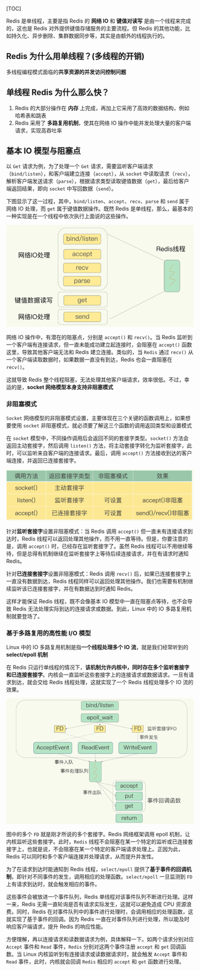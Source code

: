 

[TOC]



Redis 是单线程，主要是指 Redis 的 **网络 IO** 和 **键值对读写** 是由一个线程来完成的，这也是 Redis 对外提供键值存储服务的主要流程。但 Redis 的其他功能，比如持久化、异步删除、集群数据同步等，其实是由额外的线程执行的。

## Redis 为什么用单线程？(多线程的开销)

多线程编程模式面临的**共享资源的并发访问控制问题**



## 单线程 Redis 为什么那么快？

1. Redis 的大部分操作在 **内存** 上完成，再加上它采用了高效的数据结构，例如哈希表和跳表
2. Redis 采用了 **多路复用机制**，使其在网络 IO 操作中能并发处理大量的客户端请求，实现高吞吐率



## 基本 IO 模型与阻塞点

以 `Get` 请求为例，为了处理一个 `Get` 请求，需要监听客户端请求（`bind/listen`），和客户端建立连接（`accept`），从 `socket` 中读取请求（`recv`），解析客户端发送请求（`parse`），根据请求类型读取键值数据（`get`），最后给客户端返回结果，即向 `socket` 中写回数据（`send`）。

下图显示了这一过程，其中，`bind/listen`、`accept`、`recv`、`parse` 和 `send` 属于网络 IO 处理，而 `get` 属于键值数据操作。既然 Redis 是单线程，那么，最基本的一种实现是在一个线程中依次执行上面说的这些操作。

<img src="pic/image-20210110182324959.png" alt="image-20210110182324959" style="zoom:80%;" />



网络 IO 操作中，有潜在的阻塞点，分别是 `accept()` 和 `recv()`。当 Redis 监听到一个客户端有连接请求，但一直未能成功建立起连接时，会阻塞在 `accept()` 函数这里，导致其他客户端无法和 Redis 建立连接。类似的，当 `Redis` 通过 `recv()` 从一个客户端读取数据时，如果数据一直没有到达，Redis 也会一直阻塞在 `recv()`。

这就导致 Redis 整个线程阻塞，无法处理其他客户端请求，效率很低。不过，幸运的是，**socket 网络模型本身支持非阻塞模式**



### 非阻塞模式

`Socket` 网络模型的非阻塞模式设置，主要体现在三个关键的函数调用上，如果想要使用 `socket` 非阻塞模式，就必须要了解这三个函数的调用返回类型和设置模式

在 `socket` 模型中，不同操作调用后会返回不同的套接字类型。`socket()` 方法会返回主动套接字，然后调用 `listen()` 方法，将主动套接字转化为监听套接字，此时，可以监听来自客户端的连接请求。最后，调用 `accept()` 方法接收到达的客户端连接，并返回已连接套接字。

<img src="pic/image-20210110185051995.png" alt="image-20210110185051995" style="zoom:80%;" />

针对**监听套接字**设置非阻塞模式：当 Redis 调用 `accept()` 但一直未有连接请求到达时，Redis 线程可以返回处理其他操作，而不用一直等待。但是，你要注意的是，调用 `accept()` 时，已经存在监听套接字了。虽然 Redis 线程可以不用继续等待，但是总得有机制继续在监听套接字上等待后续连接请求，并在有请求时通知 Redis。

针对**已连接套接字**设置非阻塞模式：Redis 调用 `recv()` 后，如果已连接套接字上一直没有数据到达，Redis 线程同样可以返回处理其他操作。我们也需要有机制继续监听该已连接套接字，并在有数据达到时通知 Redis。

这样才能保证 Redis 线程，既不会像基本 IO 模型中一直在阻塞点等待，也不会导致 Redis 无法处理实际到达的连接请求或数据。到此，Linux 中的 IO 多路复用机制就要登场了。



### 基于多路复用的高性能 I/O 模型

Linux 中的 IO 多路复用机制是指**一个线程处理多个 IO 流**，就是我们经常听到的 **select/epoll 机制**

在 Redis 只运行单线程的情况下，**该机制允许内核中，同时存在多个监听套接字和已连接套接字**。内核会一直监听这些套接字上的连接请求或数据请求。一旦有请求到达，就会交给 Redis 线程处理，这就实现了一个 Redis 线程处理多个 IO 流的效果。

<img src="pic/image-20210110190900846.png" alt="image-20210110190900846" style="zoom:80%;" />

图中的多个 `FD` 就是刚才所说的多个套接字。Redis 网络框架调用 epoll 机制，让内核监听这些套接字。此时，`Redis` 线程不会阻塞在某一个特定的监听或已连接套接字上，也就是说，不会阻塞在某一个特定的客户端请求处理上。正因为此，Redis 可以同时和多个客户端连接并处理请求，从而提升并发性。

为了在请求到达时能通知到 Redis 线程，`select/epoll` 提供了**基于事件的回调机制**，即针对不同事件的发生，调用相应的处理函数。`select/epoll` 一旦监测到 `FD` 上有请求到达时，就会触发相应的事件。

这些事件会被放进一个事件队列，Redis 单线程对该事件队列不断进行处理。这样一来，Redis 无需一直轮询是否有请求实际发生，这就可以避免造成 CPU 资源浪费。同时，Redis 在对事件队列中的事件进行处理时，会调用相应的处理函数，这就实现了基于事件的回调。因为 Redis 一直在对事件队列进行处理，所以能及时响应客户端请求，提升 Redis 的响应性能。

方便理解，再以连接请求和读数据请求为例，具体解释一下。如两个请求分别对应 `Accept` 事件和 `Read` 事件，`Redis` 分别对这两个事件注册 `accept` 和 `get` 回调函数。当 Linux 内核监听到有连接请求或读数据请求时，就会触发 `Accept` 事件和 `Read` 事件，此时，内核就会回调 `Redis` 相应的 `accept` 和 `get` 函数进行处理。







